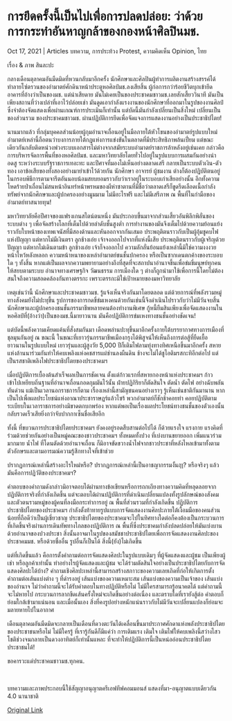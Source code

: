 # การยึดครั้งนี้เป็นไปเพื่อการปลดปล่อย: ว่าด้วยการกระทำอันหาญกล้าของกองหน้าศิลปินมช.

Oct 17, 2021 | Articles บทความ, การประท้วง Protest, ความคิดเห็น Opinion, ไทย





เรื่อง & ภาพ สินละปะ

กลางเดือนตุลาคมอันมืดมิดที่หวนกลับมาอีกครั้ง นักศึกษาและศิลปินผู้ทำการผลิตงานสร้างสรรค์ได้ทำลายโซ่ตรวนของอำมาตย์ศักดินาหน้าประตูหอศิลป์มช.ลงเสียสิ้น ผู้ก่อการกว่าร้อยชีวิตบุกเข้ายึดอาคารที่อ้างว่าเป็นของมช. แต่น่าเสียดาย มันไม่เคยเป็นของประชาคมชาวมช.เลยสักเสี้ยววินาที มันเป็นเพียงสถานที่ว่างเปล่าที่เอาไว้ปล่อยเช่า มันดูดเอากำลังแรงงานของนักศึกษาที่ออกมาในรูปของงานศิลป์ซึ่งจำต้องจัดแสดงเพื่อผ่านเกณฑ์การประเมินก็เท่านั้น แต่บัดนี้มันกำลังเปลี่ยนเป็นสิ่งใหม่ เปลี่ยนเป็นของส่วนรวม ของประชาคมชาวมช. ผ่านปฏิบัติการยึดเพื่อจัดแจงการแสดงงานอย่างเป็นประชาธิปไตย!

นานมากแล้ว ที่กลุ่มบุคคลส่วนน้อยผู้กุมอำนาจเถื่อนอยู่ในมือภายใต้หัวโขนของอำมาตย์รูปแบบใหม่ อำมาตย์เหล่านี้ถือตนว่าบงการภายใต้กฎแห่งการแข่งขันในตลาดที่มีประสิทธิภาพล้นเปี่ยม แต่ขณะเดียวกันกลับติดหน่วงพ่วงระบบเอกสารไม่ต่างจากสมัยระบบอำมาตย์ราชการล้าหลังอยู่เช่นเคย กล่าวคือ การบริหารจัดการพื้นที่ของหอศิลป์มช. และมหาวิทยาลัยโดยทั่วไปอยู่ในรูปแบบการผสมกันอย่างน่าอดสู ระหว่างระบบรัฐราชการเทอะทะ และปีศาจที่มองไม่เห็นอย่างตลาดเสรี กลายเป็นระบบตัวเงิน-ตัวทอง เอาข้อเสียของทั้งสองอย่างมายำเข้าไว้ด้วยกัน นักศึกษา อาจารย์ ผู้ชมงาน ต่างก็ต้องปฏิบัติตนอยู่ในกรอบพิธีการตามจารีตอันนอบน้อมสยบยอมราวกับว่าเราอยู่ในระบอบเก่าเสียอย่างนั้น อีกทั้งความโหดร้ายป่าเถื่อนไม่สนหน้าอินทร์หน้าพรหมของผีห่าซาตานที่มีชื่อว่าตลาดเสรีก็ขูดรีดเลือดเนื้อกำลังทรัพย์จากนักศึกษาและผู้ปกครองอย่างมูมมาม ไม่มีอะไรฟรี และไม่มีเสรีภาพ ณ พื้นที่ในกำมือของอำมาตย์ทาสนายทุน!

มหาวิทยาลัยคือปีศาจของแฟรงเกนสไตน์ตนหนึ่ง มันประกอบขึ้นมาจากส่วนเสี้ยวอันพิลึกพิลั่นของระบบต่าง ๆ เพื่อจัดสร้างโลกที่เต็มไปด้วยลำดับชั้นสูงต่ำ การทำงานของมันจึงเต็มไปด้วยความย้อนแย้งราวกับใบหน้าของเทพเจนัสที่มีสองด้านและหันออกจากกันเสมอ ประพฤติตนราวกับเป็นผู้อุ้มชูคบไฟแห่งปัญญา แต่หากไม่มีเงินตรา ลูกช้างเอ๋ย เจ้าจงออกไปจากที่แห่งนี้เสีย ประพฤติตนราวกับผู้เจริญด้วยปัญญา แต่หากไม่เดินตามข้า ลูกช้างเอ๋ย เจ้าก็จงออกไป ความลักลั่นย้อนแย้งเหล่านี้มิใช่ความงงงวย หน้าไหว้หลังหลอก ความหน้าหนาของเหล่าอำมาตย์ชนชั้นปกครอง หรือเป็นซากเดนตกค้างของระบอบใด ๆ ทั้งสิ้น หากแต่เป็นผลจากความพยายามอย่างถึงที่สุดที่จะสถาปนาอำนาจขึ้นเพื่อข่มขี่มนุษย์ทุกคนให้สยบตามระบบ อำนาจทางเศรษฐกิจ วัฒนธรรม การเมืองใด ๆ ต่างก็ถูกนำมาใช้เพื่อการนี้โดยไม่ต้องสนใจถึงความสอดคล้องกันทางตรรกะ เพราะตรรกะมิใช่เป้าหมายของมหาวิทยาลัย

เหตุเช่นว่านี้ นักศึกษาและประชาคมชาวมช. รู้แจ้งเห็นจริงกันมาโดยตลอด แต่ด้วยการณ์ที่พลังรวมหมู่ทางสังคมยังไม่ปะทุขึ้น รูปการของการกดขี่ข่มเหงคนด้วยกันเช่นนี้จึงดำเนินไปราวกับว่าไม่มีวันจบสิ้น นักศึกษาและผู้ปกครองชนชั้นกรรมาชีพหลายคนต้องทำงานพิเศษ กู้หนี้ยืมสินเพียงเพื่อจัดแสดงงานในหอศิลป์ที่(อ้างว่า)เป็นของมช.นี้มายาวนาน มันคือปฏิบัติการข่มเหงทางชนชั้นอย่างชัดเจน!

แต่บัดนี้พลังความเคียดแค้นที่สั่งสมกันมา เดือดพล่านปะทุขึ้นมาอีกครั้งภายใต้บรรยากาศทางการเมืองที่ชุลมุนกันอยู่ ณ ขณะนี้ ในขณะที่เยาวรุ่นกรรมาชีพเมืองกรุงได้พิสูจน์ให้เห็นถึงการต่อสู้ที่ยืดเยื้อยาวนานในรูปแบบใหม่ เยาวรุ่นและผู้สูงวัย 5,000 ปีก็เติมไฟลามทุ่งทางทิศเหนือขึ้นมาอีกครั้ง สหายแห่งล้านนาร่วมกันทำให้คบเพลิงแห่งคชสารแผ่ซ่านลงผืนดิน ช้างจะไม่ได้ชูไอติมรสกะทิอีกต่อไป แต่เป็นรสชาติเพลิงไฟประชาธิปไตยของประชาคมฯ

เมื่อปฏิบัติการเบื้องต้นสำเร็จผลเป็นการชัดเจน ตั้งแต่ก้าวแรกที่สหายกองหน้าแห่งประชาคมฯ ก้าวเข้าไปเหยียบถิ่นฐานที่อำนาจเถื่อนกอดกุมมันไว้นั้น ฝ่ายปฏิกิริยาก็ตัดสินใจ ตัดน้ำ ตัดไฟ อย่างฉับพลันทันด่วน แม้เป็นเวลานอกราชการก็ตาม เรื่องเหล่านี้สามัญชนคนอย่างเราๆ รู้เห็นเช่นชาติกันมานาน หากเป็นไปเพื่อผลประโยชน์แห่งอาณาประชาราษฎร์แล้วไซร้ พวกอำมาตย์ก็ชักช้าคอยท่า คอยปฏิบัติตามระเบียบในเวลาราชการอย่างมิขาดตกบกพร่อง หากแต่พอเป็นเรื่องผลประโยชน์ทางชนชั้นของตัวเองนั้น กลับรวดเร็วเสียยิ่งกว่าจับปากกาเซ็นชื่อเสียอีก

ทั้งนี้ ที่ขบวนการประชาธิปไตยประชาคมฯ ยังคงอยู่รอดสืบสานต่อไปได้ ก็ด้วยแรงใจ แรงกาย แรงคิดที่ร่วมด้วยช่วยกันอย่างเป็นหมู่คณะของชาวประชาคมฯ ทั้งหมดทั้งปวง ที่เบ่งบานขยายออก เพิ่มแนวร่วมมากมาย น้ำไฟ ที่โดนตัดด้วยอำนาจเถื่อน ก็มิอาจขัดขวางน้ำไฟจากชาวประชาที่หลังไหลเข้ามาทั้งตามตัวอักษรและตามอารมณ์ความรู้สึกทางใจที่เข้าช่วย

ปรากฏการณ์เหล่านี้สร้างอะไรใหม่หรือ? ปรากฏการณ์เหล่านี้เป็นอาชญากรรมงั้นฤา? หรือจริงๆ แล้วมันคือการปฏิวัติของประชาคมฯ?

คำตอบของคำถามดังกล่าวมิอาจตอบได้ผ่านทางข้อเขียนหรือการถกเถียงทางความคิดที่หลุดลอยจากปฏิบัติการจริงที่กำลังเกิดขึ้น แต่จะตอบได้ผ่านปฏิบัติการที่ดำเนินเปลี่ยนแปลงทั้งรูปลักษณ์ของสังคมและตัวตนรวมหมู่ของผู้คนที่ลงมือกระทำการอยู่ ณ พื้นที่ส่วนรวมที่กำลังเกิดขึ้น ปฏิบัติการประชาธิปไตยของประชาคมฯ กำลังตั้งท้าทายรูปแบบการจัดแสดงงานศิลปะภายใต้เงื้อมมือของคนส่วนน้อยที่ถือดีว่าเป็นผู้เชี่ยวชาญ ประชาธิปไตยของประชาคมจะไปในทิศทางใดต่อก็คงต้องเป็นกระบวนการที่เกิดขึ้นจริงผ่านการเดินทัพทางไกลของปฏิบัติการ ณ พื้นที่ซึ่งประชาคมกำลังปลดปล่อยให้มันเบ่งบานด้วยอำนาจของปวงประชา สิ่งนั้นอาจมาในรูปของสมัชชาประชาธิปไตยเพื่อการจัดแสดงงานศิลปะของประชาคมมช. หรือด้วยชื่ออื่น รูปอื่นก็เป็นได้ สิ่งนี้(ยัง)ไม่เกิดขึ้น

แต่ที่เกิดขึ้นแล้ว คือการตั้งคำถามต่อการจัดแสดงศิลปะในรูปแบบเดิมๆ ที่ผู้จัดแสดงและผู้ชม เป็นเพียงผู้เช่า หรือลูกค้าเท่านั้น ทำอย่างไรผู้จัดแสดงและผู้ชม จะได้ร่วมตัดสินใจอย่างเป็นประชาธิปไตยกับการจัดแสดงศิลปะได้บ้าง? คำถามเชิงศิลปะเหล่านี้สามารถสร้างสภาวะของความเลยเถิดที่ก่อให้เกิดการตั้งคำถามต่อเส้นแบ่งต่าง ๆ ที่ดำรงอยู่ เส้นแบ่งของความเหมาะสม เส้นแบ่งของความเป็นเจ้าของ เส้นแบ่งของอำนาจ ไม่ว่าคำถามนี้จะได้รับคำตอบในทางปฏิบัติหรือไม่ ไม่มีใครสามารถรู้อนาคตได้ แต่คำถามนี้จะไม่หายไป กระบวนการลากขีดเส้นครั้งใหม่จะเกิดขึ้นอย่างต่อเนื่อง และตราบใดที่เรายังสู้ต่อ คำตอบก็ย่อมใกล้เข้ามาแน่นอน และเมื่อนั้นเอง สิ่งที่คงรูปอย่างหนักแน่นราวกับไม่มีวันจะเปลี่ยนแปลงก็ย่อมจะมลายหายไปในอากาศ

เดือนตุลาคมอันมืดมิดจะกลายเป็นเดือนที่ดวงตะวันได้เคลื่อนขึ้นมาประกาศศักดาแห่งพลังประชาธิปไตยของประชาชนหรือไม่ ไม่มีใครรู้ ที่เรารู้กันดีก็มีแค่ว่า การเติมแรง เติมใจ เติมไฟให้คบเพลิงนี้สว่างไสวโชติช่วงจนกลายเป็นดวงอาทิตย์ก็เท่านั้นแหละ ที่จะทำให้ปฏิบัติการนี้เป็นหน่ออ่อนประชาธิปไตยประชาชนได้!

ขอคารวะแด่ประชาคมชาวมช.ทุกคน.

 





บทความและภาพประกอบนี้ใช้สัญญาอนุญาตครีเอฟทีฟคอมมอนส์ แสดงที่มา-อนุญาตแบบเดียวกัน 4.0 นานาชาติ



[Original Link](https://www.dindeng.com/occupy-cmu-gallery/)
